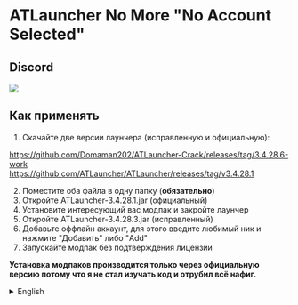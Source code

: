 # ATLauncher No More "No Account Selected"

## Discord

[![](https://camo.githubusercontent.com/39a8097dbf6bd69dcd5d4bad1858e61d5846528d53e4d26a9934721fd33fb3f7/68747470733a2f2f646362616467652e76657263656c2e6170702f6170692f7365727665722f7a6b7370664677714467)](https://discord.gg/WNEDhYXBKr)

## Как применять

1. Cкачайте две версии лаунчера (исправленную и официальную):

https://github.com/Domaman202/ATLauncher-Crack/releases/tag/3.4.28.6-work  
https://github.com/ATLauncher/ATLauncher/releases/tag/v3.4.28.1  

2. Поместите оба файла в одну папку (**обязательно**)
3. Откройте ATLauncher-3.4.28.1.jar (официальный)
4. Установите интересующий вас модпак и закройте лаунчер
5. Откройте ATLauncher-3.4.28.3.jar (исправленный)
6. Добавьте оффлайн аккаунт, для этого введите любимый ник и нажмите "Добавить" либо "Add"
7. Запускайте модпак без подтверждения лицензии

**Установка модпаков производится только через официальную версию потому что я не стал изучать код и отрубил всё нафиг.**

<details><summary>English</summary>

## How to use

1. Download both versions of launchers (fixed and official): 
   
https://github.com/Domaman202/ATLauncher-Crack/releases/tag/3.4.28.6-work
https://github.com/ATLauncher/ATLauncher/releases/tag/v3.4.28.1

2. Put both files in the same directory (**important**)
3. Open ATLauncher-3.4.28.1.jar (official)
4. Install interesting modpack and close the launcher
5. Open ATLauncher-3.4.28.3.jar (fixed)
6. Add offline account: simply put any nickname you like and press "Add"
7. Run modpack without license checks

**Installing modpacks is performed only through official version because I didn't read much code and cut off everything.**

</details>
